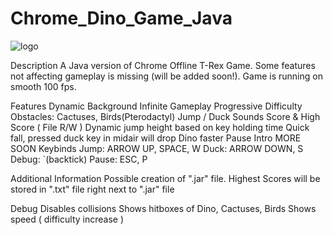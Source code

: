 
# Chrome_Dino_Game_Java
![logo](https://cdn-images-1.medium.com/v2/resize:fit:688/1*82D2cg8Gpe9CVISaph6RPg.gif)

Description
A Java version of Chrome Offline T-Rex Game. Some features not affecting gameplay is missing (will be added soon!). Game is running on smooth 100 fps.

Features
Dynamic Background
Infinite Gameplay
Progressive Difficulty
Obstacles: Cactuses, Birds(Pterodactyl)
Jump / Duck
Sounds
Score & High Score ( File R/W )
Dynamic jump height based on key holding time
Quick fall, pressed duck key in midair will drop Dino faster
Pause
Intro
MORE SOON
Keybinds
Jump: ARROW UP, SPACE, W
Duck: ARROW DOWN, S
Debug: `(backtick)
Pause: ESC, P

Additional Information
Possible creation of ".jar" file. Highest Scores will be stored in ".txt" file right next to ".jar" file

Debug
Disables collisions
Shows hitboxes of Dino, Cactuses, Birds
Shows speed ( difficulty increase )
